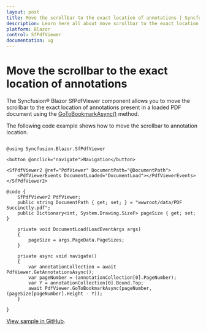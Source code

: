 ```yaml
---
layout: post
title: Move the scrollbar to the exact location of annotations | Syncfusion&reg;
description: Learn here all about move scrollbar to the exact location of annotations in Syncfusion&reg; Blazor SfPdfViewer component and more.
platform: Blazor
control: SfPdfViewer
documentation: ug
---
```


# Move the scrollbar to the exact location of annotations

The Syncfusion&reg; Blazor SfPdfViewer component allows you to move the scrollbar to the exact location of annotations present in a loaded PDF document using the [GoToBookmarkAsync()](https://help.syncfusion.com/cr/blazor/Syncfusion.Blazor.SfPdfViewer.PdfViewerBase.html#Syncfusion_Blazor_SfPdfViewer_PdfViewerBase_GoToBookmarkAsync_System_Int32_System_Double_) method.

The following code example shows how to move the scrollbar to annotation location.

```cshtml

@using Syncfusion.Blazor.SfPdfViewer

<button @onclick="navigate">Navigation</button>

<SfPdfViewer2 @ref="PdfViewer" DocumentPath="@DocumentPath">
    <PdfViewerEvents DocumentLoaded="DocumentLoad"></PdfViewerEvents>
</SfPdfViewer2>

@code {
    SfPdfViewer2 PdfViewer;
    public string DocumentPath { get; set; } = "wwwroot/data/PDF Succinctly.pdf";
    public Dictionary<int, System.Drawing.SizeF> pageSize { get; set; }

    private void DocumentLoad(LoadEventArgs args)
    {
        pageSize = args.PageData.PageSizes;
    }

    private async void navigate()
    {
        var annotationCollection = await PdfViewer.GetAnnotationsAsync();
        var pageNumber = (annotationCollection[0].PageNumber);
        var Y = annotationCollection[0].Bound.Top;
        await PdfViewer.GoToBookmarkAsync(pageNumber, (pageSize[pageNumber].Height - Y));
    }

}

```

[View sample in GitHub](https://github.com/SyncfusionExamples/blazor-pdf-viewer-examples/tree/master/Common/Move%20scrollbar%20programmatically).
